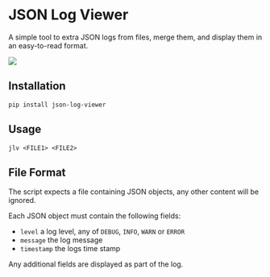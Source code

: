 # JSON Log Viewer

A simple tool to extra JSON logs from files, merge them, and display them in an
easy-to-read format.

![](demo/demo.gif)

## Installation

```commandline
pip install json-log-viewer
```

## Usage

```commandline
jlv <FILE1> <FILE2>
```

## File Format

The script expects a file containing JSON objects, any other content will be ignored.

Each JSON object must contain the following fields:
- `level` a log level, any of `DEBUG`, `INFO`, `WARN` or `ERROR`
- `message` the log message
- `timestamp` the logs time stamp

Any additional fields are displayed as part of the log.
